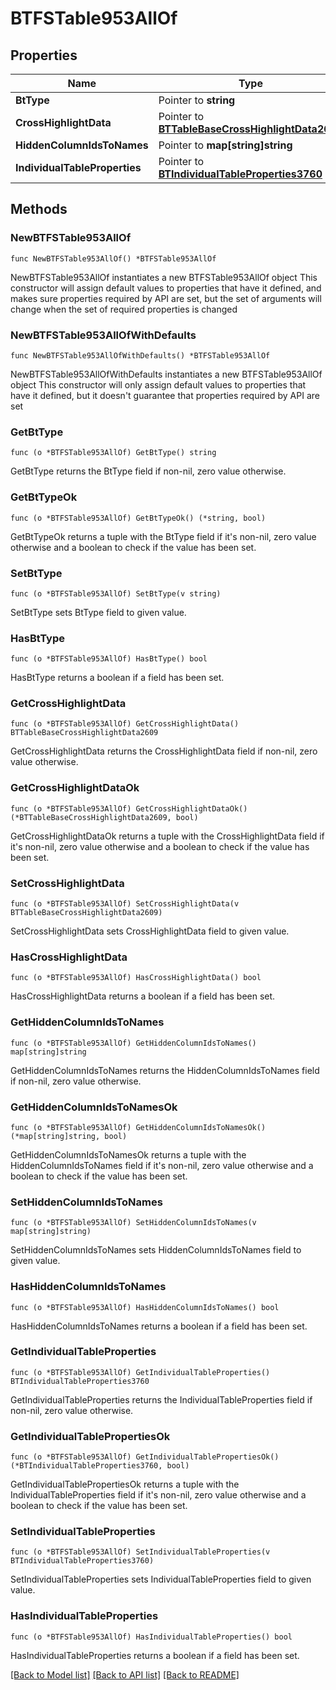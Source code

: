 # BTFSTable953AllOf

## Properties

Name | Type | Description | Notes
------------ | ------------- | ------------- | -------------
**BtType** | Pointer to **string** |  | [optional] 
**CrossHighlightData** | Pointer to [**BTTableBaseCrossHighlightData2609**](BTTableBaseCrossHighlightData2609.md) |  | [optional] 
**HiddenColumnIdsToNames** | Pointer to **map[string]string** |  | [optional] 
**IndividualTableProperties** | Pointer to [**BTIndividualTableProperties3760**](BTIndividualTableProperties3760.md) |  | [optional] 

## Methods

### NewBTFSTable953AllOf

`func NewBTFSTable953AllOf() *BTFSTable953AllOf`

NewBTFSTable953AllOf instantiates a new BTFSTable953AllOf object
This constructor will assign default values to properties that have it defined,
and makes sure properties required by API are set, but the set of arguments
will change when the set of required properties is changed

### NewBTFSTable953AllOfWithDefaults

`func NewBTFSTable953AllOfWithDefaults() *BTFSTable953AllOf`

NewBTFSTable953AllOfWithDefaults instantiates a new BTFSTable953AllOf object
This constructor will only assign default values to properties that have it defined,
but it doesn't guarantee that properties required by API are set

### GetBtType

`func (o *BTFSTable953AllOf) GetBtType() string`

GetBtType returns the BtType field if non-nil, zero value otherwise.

### GetBtTypeOk

`func (o *BTFSTable953AllOf) GetBtTypeOk() (*string, bool)`

GetBtTypeOk returns a tuple with the BtType field if it's non-nil, zero value otherwise
and a boolean to check if the value has been set.

### SetBtType

`func (o *BTFSTable953AllOf) SetBtType(v string)`

SetBtType sets BtType field to given value.

### HasBtType

`func (o *BTFSTable953AllOf) HasBtType() bool`

HasBtType returns a boolean if a field has been set.

### GetCrossHighlightData

`func (o *BTFSTable953AllOf) GetCrossHighlightData() BTTableBaseCrossHighlightData2609`

GetCrossHighlightData returns the CrossHighlightData field if non-nil, zero value otherwise.

### GetCrossHighlightDataOk

`func (o *BTFSTable953AllOf) GetCrossHighlightDataOk() (*BTTableBaseCrossHighlightData2609, bool)`

GetCrossHighlightDataOk returns a tuple with the CrossHighlightData field if it's non-nil, zero value otherwise
and a boolean to check if the value has been set.

### SetCrossHighlightData

`func (o *BTFSTable953AllOf) SetCrossHighlightData(v BTTableBaseCrossHighlightData2609)`

SetCrossHighlightData sets CrossHighlightData field to given value.

### HasCrossHighlightData

`func (o *BTFSTable953AllOf) HasCrossHighlightData() bool`

HasCrossHighlightData returns a boolean if a field has been set.

### GetHiddenColumnIdsToNames

`func (o *BTFSTable953AllOf) GetHiddenColumnIdsToNames() map[string]string`

GetHiddenColumnIdsToNames returns the HiddenColumnIdsToNames field if non-nil, zero value otherwise.

### GetHiddenColumnIdsToNamesOk

`func (o *BTFSTable953AllOf) GetHiddenColumnIdsToNamesOk() (*map[string]string, bool)`

GetHiddenColumnIdsToNamesOk returns a tuple with the HiddenColumnIdsToNames field if it's non-nil, zero value otherwise
and a boolean to check if the value has been set.

### SetHiddenColumnIdsToNames

`func (o *BTFSTable953AllOf) SetHiddenColumnIdsToNames(v map[string]string)`

SetHiddenColumnIdsToNames sets HiddenColumnIdsToNames field to given value.

### HasHiddenColumnIdsToNames

`func (o *BTFSTable953AllOf) HasHiddenColumnIdsToNames() bool`

HasHiddenColumnIdsToNames returns a boolean if a field has been set.

### GetIndividualTableProperties

`func (o *BTFSTable953AllOf) GetIndividualTableProperties() BTIndividualTableProperties3760`

GetIndividualTableProperties returns the IndividualTableProperties field if non-nil, zero value otherwise.

### GetIndividualTablePropertiesOk

`func (o *BTFSTable953AllOf) GetIndividualTablePropertiesOk() (*BTIndividualTableProperties3760, bool)`

GetIndividualTablePropertiesOk returns a tuple with the IndividualTableProperties field if it's non-nil, zero value otherwise
and a boolean to check if the value has been set.

### SetIndividualTableProperties

`func (o *BTFSTable953AllOf) SetIndividualTableProperties(v BTIndividualTableProperties3760)`

SetIndividualTableProperties sets IndividualTableProperties field to given value.

### HasIndividualTableProperties

`func (o *BTFSTable953AllOf) HasIndividualTableProperties() bool`

HasIndividualTableProperties returns a boolean if a field has been set.


[[Back to Model list]](../README.md#documentation-for-models) [[Back to API list]](../README.md#documentation-for-api-endpoints) [[Back to README]](../README.md)


